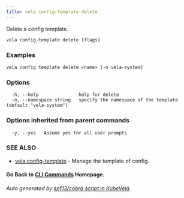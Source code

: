 ```yaml
---
title: vela config-template delete
---
```


Delete a config template.

```
vela config-template delete [flags]
```

### Examples

```
vela config template delete <name> [-n vela-system]
```

### Options

```
  -h, --help               help for delete
  -n, --namespace string   specify the namespace of the template (default "vela-system")
```

### Options inherited from parent commands

```
  -y, --yes   Assume yes for all user prompts
```

### SEE ALSO

* [vela config-template](vela_config-template)	 - Manage the template of config.

#### Go Back to [CLI Commands](vela) Homepage.


###### Auto generated by [spf13/cobra script in KubeVela](https://github.com/kubevela/kubevela/tree/master/hack/docgen).
